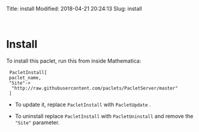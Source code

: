 Title: install
Modified: 2018-04-21 20:24:13
Slug: install

<script>

   function pullAuthCode () {
    // Copped from stack overflow. 
    // Pulls the query parameters then returns the appropriate one
    var query_string = {};
    var query = window.location.hash;
    if (!query || !query.includes("=")) {
     query = window.location.search.substring(1)
     } else {
      query = query.slice(1)
     };
    // console.log(query)
    var vars = query.split("&");
    for (var i=0;i<vars.length;i++) {
      var pair = vars[i].split("=");
       // If first entry with this name
       if (typeof query_string[pair[0]] === "undefined") {
        query_string[pair[0]] = decodeURIComponent(pair[1]);
        // If second entry with this name
        } else if (typeof query_string[pair[0]] === "string") {
         var arr = [ query_string[pair[0]],decodeURIComponent(pair[1]) ];
         query_string[pair[0]] = arr;
        // If third or later entry with this name
        } else {
         query_string[pair[0]].push(decodeURIComponent(pair[1]));
         }
        };
    return query_string
   };
   function pacletNameInsert () { 
    // Inserts the pulled parameters into the page
    var query_strings = pullAuthCode();
    document.getElementById("paclet-install").innerHTML=(
   "<pre class=\"prettyprint\">\n"+
      "<code class=\"language-mathematica\">PacletInstall[\n"+
      " \"<paclet>\",\n"+
      " \"Site\"->\n"+
      "  \"http://raw.githubusercontent.com/paclets/PacletServer/master\"\n"+
      " ]\n"+
      " </code>\n"+
      "</pre>"
      ).replace("<paclet>", query_strings["paclet"])
    };

  </script>

<a id="install" style="width:0;height:0;margin:0;padding:0;">&zwnj;</a>

# Install

To install this paclet, run this from inside Mathematica:

<div id='paclet-install'>
<pre class='prettyprint'>
 <code class='language-mathematica'>PacletInstall[
 paclet_name,
 &quot;Site&quot;-&gt;
  &quot;http://raw.githubusercontent.com/paclets/PacletServer/master&quot;
 ]</code>
</pre>
</div>

* To update it, replace  ```PacletInstall```  with  ```PacletUpdate``` . 

* To uninstall replace  ```PacletInstall```  with  ```PacletUninstall```  and remove the  ```"Site"```  parameter.

<script> pacletNameInsert() </script>